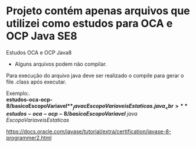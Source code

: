 # Projeto contém apenas arquivos que utilizei como estudos para OCA e OCP Java SE8

Estudos OCA e OCP Java8

* Alguns arquivos podem não compilar.

Para execução do arquivo java deve ser realizado o compile para gerar o file .class
após executar.

Exemplo:.<br>
**estudos-oca-ocp-8/basicoEscopoVariavel$** _javac EscopoVariaveisEstaticas.java_<br>
**estudos-oca-ocp-8/basicoEscopoVariavel$** _java EscopoVariaveisEstaticas_<br>


https://docs.oracle.com/javase/tutorial/extra/certification/javase-8-programmer2.html

